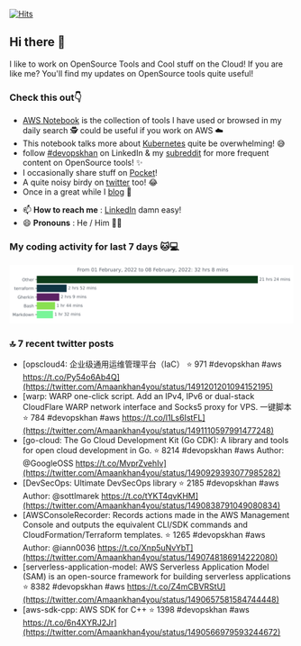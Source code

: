 [![Hits](https://hits.seeyoufarm.com/api/count/incr/badge.svg?url=https%3A%2F%2Fgithub.com%2Fakhan4u%2Fhit-counter&count_bg=%2379C83D&title_bg=%23555555&icon=&icon_color=%23E7E7E7&title=visits&edge_flat=false)](https://hits.seeyoufarm.com)

## Hi there 👋

I like to work on OpenSource Tools and Cool stuff on the Cloud! If you are like me? You'll find my updates on OpenSource tools quite useful!

### Check this out👇

* [AWS Notebook](https://histre.com/public/notebooks/dnllyanu/aws/) is the collection of tools I have used or browsed in my daily search 🕵️ could be useful if you work on AWS ☁️
* This notebook talks more about [Kubernetes](https://histre.com/public/notebooks/6uxdvo3y/kubernetes/) quite be overwhelming! 😅
* follow [#devopskhan](https://www.linkedin.com/feed/hashtag/devopskhan/) on LinkedIn & my [subreddit](https://www.reddit.com/r/devopskhan/) for more frequent content on OpenSource tools! ✨
* I occasionally share stuff on [Pocket](https://getpocket.com/@ej6g8d1dp2829A16a9Tf5d4T6bAMp3d8791rejDe86yem3bm4e14ex4fT4dluk29)!
* A quite noisy birdy on [twitter](https://twitter.com/Amaankhan4you) too! 😂
* Once in a great while I [blog](https://linuxparrot.com/) 😬


- 📫 **How to reach me** : [LinkedIn](https://www.linkedin.com/in/amaan-khan-linux-ninja) damn easy!
- 😄 **Pronouns** : He / Him 🤷‍♂️

### My coding activity for last 7 days 🐱💻

<img src="https://github.com/akhan4u/akhan4u/blob/main/images/stat.svg" alt="Amaan's Wakatime Activity!"/>

### 🔝 7 recent twitter posts
<!-- DEVDOJO:START -->
- [opscloud4: 企业级通用运维管理平台（IaC）
⭐️ 971
#devopskhan #aws
https://t.co/Py54o6Ab4Q](https://twitter.com/Amaankhan4you/status/1491201201094152195)
- [warp: WARP one-click script. Add an IPv4, IPv6 or dual-stack CloudFlare WARP network interface and Socks5 proxy for VPS. 一键脚本
⭐️ 784
#devopskhan #aws
https://t.co/l1Ls6IstFL](https://twitter.com/Amaankhan4you/status/1491110597991477248)
- [go-cloud: The Go Cloud Development Kit &lpar;Go CDK&rpar;: A library and tools for open cloud development in Go.
⭐️ 8214
#devopskhan #aws
Author: @GoogleOSS
https://t.co/MvprZvehIv](https://twitter.com/Amaankhan4you/status/1490929393077985282)
- [DevSecOps: Ultimate DevSecOps library
⭐️ 2185
#devopskhan #aws
Author: @sottlmarek
https://t.co/tYKT4qvKHM](https://twitter.com/Amaankhan4you/status/1490838791049080834)
- [AWSConsoleRecorder: Records actions made in the AWS Management Console and outputs the equivalent CLI/SDK commands and CloudFormation/Terraform templates.
⭐️ 1265
#devopskhan #aws
Author: @iann0036
https://t.co/Xnp5uNvYbT](https://twitter.com/Amaankhan4you/status/1490748186914222080)
- [serverless-application-model: AWS Serverless Application Model &lpar;SAM&rpar; is an open-source framework for building serverless applications
⭐️ 8382
#devopskhan #aws
https://t.co/Z4mCBVRStU](https://twitter.com/Amaankhan4you/status/1490657581584744448)
- [aws-sdk-cpp: AWS SDK for C++
⭐️ 1398
#devopskhan #aws
https://t.co/6n4XYRJ2Jr](https://twitter.com/Amaankhan4you/status/1490566979593244672)
<!-- DEVDOJO:END -->

<!-- ![Amaan's GitHub stats](https://github-readme-stats.vercel.app/api?username=akhan4u&count_private=true&show_icons=true&hide=contribs) -->
